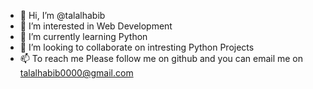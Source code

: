 - 👋 Hi, I’m @talalhabib
- 👀 I’m interested in Web Development
- 🌱 I’m currently learning Python
- 💞️ I’m looking to collaborate on intresting Python Projects
- 📫 To reach me Please follow me on github and you can email me on talalhabib0000@gmail.com


<!---
talalhabib0000/talalhabib0000 is a ✨ special ✨ repository because its `README.md` (this file) appears on your GitHub profile.
You can click the Preview link to take a look at your changes.
--->
